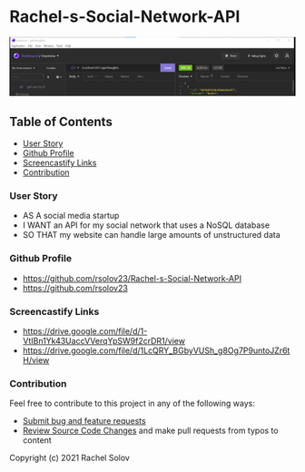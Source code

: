 # **Rachel-s-Social-Network-API**

![A screenshot of the web page](./assets/image/screenshot.png)

## **Table of Contents**

- [User Story](#user-story)
- [Github Profile](#github-profile)
- [Screencastify Links](#screencastify-links)
- [Contribution](#contribution)

### **User Story**

- AS A social media startup
- I WANT an API for my social network that uses a NoSQL database
- SO THAT my website can handle large amounts of unstructured data

### **Github Profile**

- https://github.com/rsolov23/Rachel-s-Social-Network-API
- https://github.com/rsolov23

### **Screencastify Links**

- https://drive.google.com/file/d/1-VtIBn1Yk43UaccVVerqYpSW9f2crDR1/view
- https://drive.google.com/file/d/1LcQRY_BGbyVUSh_g8Og7P9untoJZr6tH/view

### **Contribution**

Feel free to contribute to this project in any of the following ways:

- [Submit bug and feature requests](https://github.com/rsolov23/Rachel-s-Social-Network-API/issues)
- [Review Source Code Changes](https://github.com/rsolov23/Rachel-s-Social-Network-API/pulls) and make pull requests from typos to content

Copyright (c) 2021 Rachel Solov
